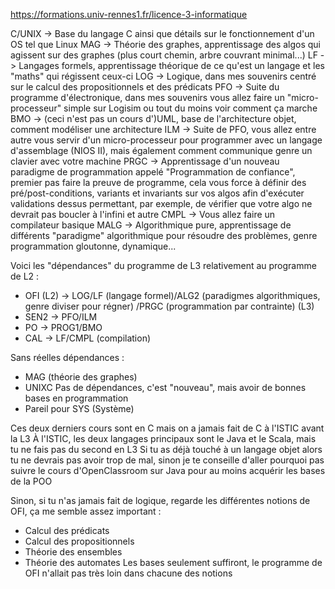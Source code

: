 https://formations.univ-rennes1.fr/licence-3-informatique

C/UNIX -> Base du langage C ainsi que détails sur le fonctionnement d'un OS tel que Linux
MAG -> Théorie des graphes, apprentissage des algos qui agissent sur des graphes (plus court chemin, arbre couvrant minimal...)
LF -> Langages formels, apprentissage théorique de ce qu'est un langage et les "maths" qui régissent ceux-ci
LOG -> Logique, dans mes souvenirs centré sur le calcul des propositionnels et des prédicats
PFO -> Suite du programme d'électronique, dans mes souvenirs vous allez faire un "micro-processeur" simple sur Logisim ou tout du moins voir comment ça marche
BMO -> (ceci n'est pas un cours d')UML, base de l'architecture objet, comment modéliser une architecture
ILM -> Suite de PFO, vous allez entre autre vous servir d'un micro-processeur pour programmer avec un langage d'assemblage (NIOS II), mais également comment communique genre un clavier avec votre machine
PRGC -> Apprentissage d'un nouveau paradigme de programmation appelé "Programmation de confiance", premier pas faire la preuve de programme, cela vous force à définir des pré/post-conditions, variants et invariants sur vos algos afin d'exécuter validations dessus permettant, par exemple, de vérifier que votre algo ne devrait pas boucler à l'infini et autre
CMPL -> Vous allez faire un compilateur basique
MALG -> Algorithmique pure, apprentissage de différents "paradigme" algorithmique pour résoudre des problèmes, genre programmation gloutonne, dynamique...

Voici les "dépendances" du programme de L3 relativement au programme de L2 :
- OFI (L2) -> LOG/LF (langage formel)/ALG2 (paradigmes algorithmiques, genre diviser pour régner) /PRGC (programmation par contrainte) (L3)
- SEN2 -> PFO/ILM
- PO -> PROG1/BMO
- CAL -> LF/CMPL (compilation)

Sans réelles dépendances :
- MAG (théorie des graphes)
- UNIXC Pas de dépendances, c'est "nouveau", mais avoir de bonnes bases en programmation
- Pareil pour SYS (Système)

Ces deux derniers cours sont en C mais on a jamais fait de C à l'ISTIC avant la L3
À l'ISTIC, les deux langages principaux sont le Java et le Scala, mais tu ne fais pas du second en L3
Si tu as déjà touché à un langage objet alors tu ne devrais pas avoir trop de mal, sinon je te conseille d'aller pourquoi pas suivre le cours d'OpenClassroom sur Java pour au moins acquérir les bases de la POO

Sinon, si tu n'as jamais fait de logique, regarde les différentes notions de OFI, ça me semble assez important :
- Calcul des prédicats
- Calcul des propositionnels
- Théorie des ensembles
- Théorie des automates
Les bases seulement suffiront, le programme de OFI n'allait pas très loin dans chacune des notions
